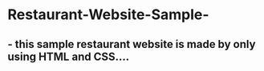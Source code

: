﻿# Restaurant-Website-Sample-

<h2> - this sample restaurant website is made by only using HTML and CSS....</h2>
